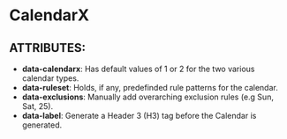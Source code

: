 # CalendarX

## ATTRIBUTES:

  * **data-calendarx**: Has default values of 1 or 2 for the two various calendar types.
  * **data-ruleset**: Holds, if any, predefinded rule patterns for the calendar.
  * **data-exclusions**: Manually add overarching exclusion rules (e.g Sun, Sat, 25).
  * **data-label**: Generate a Header 3 (H3) tag before the Calendar is generated.
